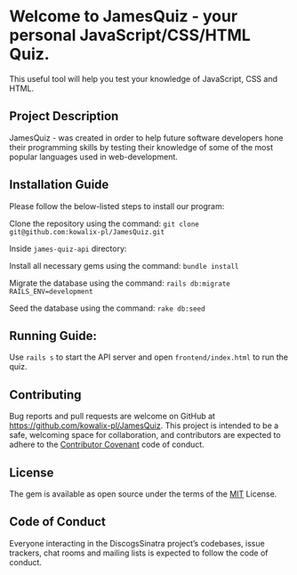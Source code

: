 # Welcome to JamesQuiz - your personal JavaScript/CSS/HTML Quiz.

This useful tool will help you test your knowledge of JavaScript, CSS and HTML.

## Project Description
JamesQuiz - was created in order to help future software developers hone their programming skills by testing their knowledge of some of the most popular languages used in web-development.

## Installation Guide 
Please follow the below-listed steps to install our program:

Clone the repository using the command:
`git clone git@github.com:kowalix-pl/JamesQuiz.git`
   
Inside `james-quiz-api` directory: 

Install all necessary gems using the command:
`bundle install`
   
Migrate the database using the command:
`rails db:migrate RAILS_ENV=development`

Seed the database using the command:
`rake db:seed`


## Running  Guide:

Use `rails s` to start the API server and open `frontend/index.html` to run the quiz.

## Contributing
Bug reports and pull requests are welcome on GitHub at https://github.com/kowalix-pl/JamesQuiz. This project is intended to be a safe, welcoming space for collaboration, and contributors are expected to adhere to the [Contributor Covenant](http://contributor-covenant.org/) code of conduct.

## License
The gem is available as open source under the terms of the [MIT](https://opensource.org/licenses/MIT) License.

## Code of Conduct
Everyone interacting in the DiscogsSinatra project’s codebases, issue trackers, chat rooms and mailing lists is expected to follow the code of conduct.
 